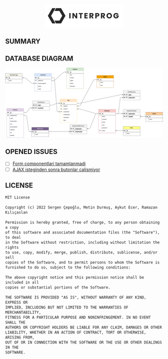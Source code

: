 <p align="center">
  <img src="docs/logo.png">
</p>

## SUMMARY

## DATABASE DIAGRAM
<p align="center">
  <img src="docs/diagram.png">
</p>

## OPENED ISSUES
- [ ] [Form componentlari tamamlanmadi](https://github.com/csgn/interprog/issues/37)
- [ ] [AJAX isteginden sonra butonlar calismiyor](https://github.com/csgn/interprog/issues/34)

## LICENSE
```
MIT License

Copyright (c) 2022 Sergen Çepoğlu, Metin Durmuş, Aykut Ecer, Ramazan Kılıçaslan

Permission is hereby granted, free of charge, to any person obtaining a copy
of this software and associated documentation files (the "Software"), to deal
in the Software without restriction, including without limitation the rights
to use, copy, modify, merge, publish, distribute, sublicense, and/or sell
copies of the Software, and to permit persons to whom the Software is
furnished to do so, subject to the following conditions:

The above copyright notice and this permission notice shall be included in all
copies or substantial portions of the Software.

THE SOFTWARE IS PROVIDED "AS IS", WITHOUT WARRANTY OF ANY KIND, EXPRESS OR
IMPLIED, INCLUDING BUT NOT LIMITED TO THE WARRANTIES OF MERCHANTABILITY,
FITNESS FOR A PARTICULAR PURPOSE AND NONINFRINGEMENT. IN NO EVENT SHALL THE
AUTHORS OR COPYRIGHT HOLDERS BE LIABLE FOR ANY CLAIM, DAMAGES OR OTHER
LIABILITY, WHETHER IN AN ACTION OF CONTRACT, TORT OR OTHERWISE, ARISING FROM,
OUT OF OR IN CONNECTION WITH THE SOFTWARE OR THE USE OR OTHER DEALINGS IN THE
SOFTWARE.
```
